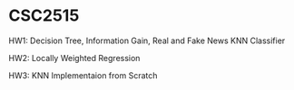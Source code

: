 # CSC2515

HW1: Decision Tree, Information Gain, Real and Fake News KNN Classifier 

HW2: Locally Weighted Regression

HW3: KNN Implementaion from Scratch
